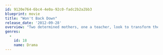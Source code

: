```yaml
---
id: 9120e764-6bc4-4e0a-92c0-fadc2b2a2bb3
blueprint: movie
title: "Won't Back Down"
release_date: '2012-09-28'
overview: "Two determined mothers­, one a teacher, look to transform their children's failing inner city school. Facing a powerful and entrenched bureaucracy, they risk everything to make a difference in the education and future of their children"
genres:
  -
    id: 18
    name: Drama
---
```

